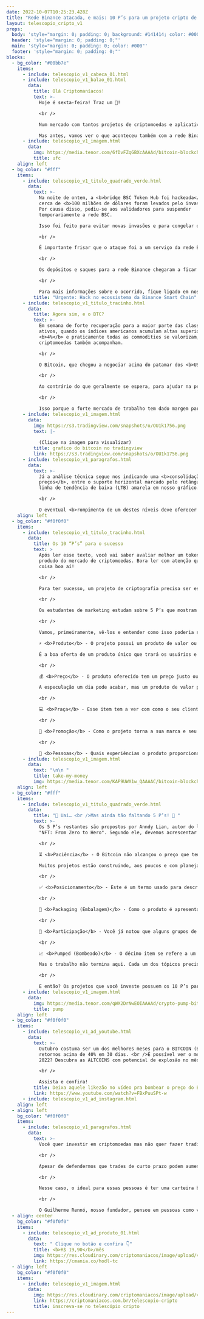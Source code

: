```yaml
---
date: 2022-10-07T10:25:23.428Z
title: "Rede Binance atacada, e mais: 10 P’s para um projeto cripto de sucesso"
layout: telescopio_cripto_v1
props:
  body: 'style="margin: 0; padding: 0; background: #141414; color: #000"'
  header: 'style="margin: 0; padding: 0;"'
  main: 'style="margin: 0; padding: 0; color: #000"'
  footer: 'style="margin: 0; padding: 0;"'
blocks:
  - bg_color: "#00bb7e"
    items:
      - include: telescopio_v1_cabeca_01.html
      - include: telescopio_v1_balao_01.html
        data:
          title: Olá Criptomaníacos!
          text: >-
            Hoje é sexta-feira! Traz um 🔭!

            <br />

            Num mercado com tantos projetos de criptomoedas e aplicativos descentralizados, como saber quais possuem potencial? Quais são aqueles mais arriscados?<br />

            Mas antes, vamos ver o que aconteceu também com a rede Binance na noite de ontem!
      - include: telescopio_v1_imagem.html
        data:
          img: https://media.tenor.com/6fDvFZqGBXcAAAAd/bitcoin-blockchain.gif
          title: ufc
    align: left
  - bg_color: "#fff"
    items:
      - include: telescopio_v1_titulo_quadrado_verde.html
        data:
          text: >-
            Na noite de ontem, a <b>bridge BSC Token Hub foi hackeada</b> e
            cerca de <b>100 milhões de dólares foram levados pelo invasor</b>.
            Por causa disso, pediu-se aos validadores para suspender
            temporariamente a rede BSC. 

            Isso foi feito para evitar novas invasões e para congelar os saldos do criminoso. Cerca de <b>7 milhões já estão congelados</b>.

            <br />

            É importante frisar que o ataque foi a um serviço da rede BSC, o que <b>não quer dizer que a Exchange Binance, a centralizada, foi invadida</b>. Os <b>saldos de clientes</b>, segundo CZ, fundador da Binance, estão <b>seguros</b>. Este tipo de invasão às bridges, por mais sério que sejam, infelizmente estão acontecendo com frequência em várias redes.

            <br />

            Os depósitos e saques para a rede Binance chegaram a ficar suspensos temporariamente  pelo motivo mencionado sobre a paralisação por parte dos validadores, sendo que <b>a rede já voltou ao ar rodando uma nova versão que bloqueia as contas do hacker</b> além de desabilitar a comunicação dessa bridge.

            <br />

            Para mais informações sobre o ocorrido, fique ligado em nossas redes sociais. Traremos mais notícias durante o dia!
          title: "Urgente: Hack no ecossistema da Binance Smart Chain"
      - include: telescopio_v1_titulo_tracinho.html
        data:
          title: Agora sim, e o BTC?
          text: >-
            Em semana de forte recuperação para a maior parte das classes de
            ativos, quando os índices americanos acumulam altas superiores aos
            <b>4%</b> e praticamente todas as commodities se valorizam, as
            criptomoedas também acompanham.

            <br />

            O Bitcoin, que chegou a negociar acima do patamar dos <b>US$20.000</b> nos últimos dias, pode fechar sua terceira semana consecutiva com retornos superiores ao <b>S&P 500</b>.

            <br />

            Ao contrário do que geralmente se espera, para ajudar na performance dos ativos de risco é importante que o <b>Payroll</b>, relatório de emprego nos EUA, não indique uma criação de postos de trabalho muito elevada às 09:30h de hoje.

            <br />

            Isso porque o forte mercado de trabalho tem dado margem para que o FED siga seu ritmo intenso de aperto monetário e aumento nas taxas de juros, que por sua vez impactam negativamente na precificação de ativos.
      - include: telescopio_v1_imagem.html
        data:
          img: https://s3.tradingview.com/snapshots/o/OU1k1756.png
          text: |-
            
            (Clique na imagem para visualizar)
          title: grafico do bitcoin no tradingview
          link: https://s3.tradingview.com/snapshots/o/OU1k1756.png
      - include: telescopio_v1_paragrafos.html
        data:
          text: >-
            Já a análise técnica segue nos indicando uma <b>consolidação nos
            preços</b>, entre o suporte horizontal marcado pelo retângulo e a
            linha de tendência de baixa (LTB) amarela em nosso gráfico.

            <br />

            O eventual <b>rompimento de um destes níveis deve oferecer maiores indicativos sobre a direção que os preços assumirão</b> na sequência.
    align: left
  - bg_color: "#f0f0f0"
    items:
      - include: telescopio_v1_titulo_tracinho.html
        data:
          title: Os 10 “P’s” para o sucesso
          text: >
            Após ler esse texto, você vai saber avaliar melhor um token ou
            produdo do mercado de criptomoedas. Bora ler com atenção que vem
            coisa boa aí!

            <br />

            Para ter sucesso, um projeto de criptografia precisa ser estruturado e evoluir assim como a maior parte dos projetos do mercado tradicional. Melhor do que contar com sorte e especulação, planejamento e trabalho sério são diferenciais para impulsionar as chances de crescimento no universo cripto.

            <br />

            Os estudantes de marketing estudam sobre 5 P’s que mostram quais esforços bem direcionados podem aumentar os lucros e tornar uma empresa referência em seu mercado. 

            <br />

            Vamos, primeiramente, vê-los e entender como isso poderia ser usado com projetos blockchain:<br />

            ⚡ <b>Produto</b> - O projeto possui um produto de valor ou é só um token criado sem uma função clara? Se for apenas uma cripto para utilizar como dinheiro, já temos o Bitcoin.

            É a boa oferta de um produto único que trará os usuários e aumentará a adoção.

            <br />

            💰 <b>Preço</b> - O produto oferecido tem um preço justo ou o token parece estar com valores exorbitantes só por especulação? Você, como cliente, pagaria o preço pelo produto que se oferece?

            A especulação um dia pode acabar, mas um produto de valor pode ganhar perpetuidade.

            <br />

            💻 <b>Praça</b> - Esse item tem a ver com como o seu cliente chega até o produto, qual é o canal de vendas. Por exemplo, um projeto de fan tokens precisa estar bem posicionado entre comunidade de times, eventos esportivos, clubes e agremiações. Se não for assim, como alcançar as pessoas que teriam interesse?

            <br />

            🤑 <b>Promoção</b> - Como o projeto torna a sua marca e seu produto conhecidos para quem tem interesse? Uma boa forma de medir isto é observando parcerias, o engajamento com as redes sociais e a interação com o setor envolvido.

            <br />

            🙎 <b>Pessoas</b> - Quais experiências o produto proporciona aos usuários? Qual o nível de paixão e entusiasmo das pessoas perante o produto? Sabemos que uma comunidade apaixonada pode levar um projeto às alturas.
      - include: telescopio_v1_imagem.html
        data:
          text: "\n\n "
          title: take-my-money
          img: https://media.tenor.com/KAP9UWX1w_QAAAAC/bitcoin-blockchain.gif
    align: left
  - bg_color: "#fff"
    items:
      - include: telescopio_v1_titulo_quadrado_verde.html
        data:
          title: "🤔 Uai… <br />Mas ainda tão faltando 5 P’s! 🤔 "
          text: >-
            Os 5 P’s restantes são propostos por Anndy Lian, autor do livro
            "NFT: From Zero to Hero". Segundo ele, devemos acrescentar à lista:

            <br />

            ⏳ <b>Paciência</b> - O Bitcoin não alcançou o preço que tem em poucos meses. A Ethereum está planejando sua versão 2.0 por anos... Então, o conceito de “fazer dinheiro fácil e rapidamente” pode não ser tão correto para o mercado cripto. 

            Muitos projetos estão construindo, aos poucos e com planejamento, a estrutura que precisam para crescer no longo prazo.

            <br />

            ✅ <b>Posicionamento</b> - Este é um termo usado para descrever como uma marca é vista pelos consumidores, como ela se destaca dos produtos dos rivais e como ela difere da ideia de reconhecimento da marca. Se um projeto é igual ao todo mundo, porque alguém vai comprar esse token e não do concorrente melhor estabelecido?

            <br />

            🎁 <b>Packaging (Embalagem)</b> - Como o produto é apresentado aos possíveis usuários? Quais os valores da marca? Existe uma identidade bem estabelecida e que atrai as pessoas para participar? Um ótimo produto sem uma boa apresentação terá poucas chances de se dar bem.

            <br />

            👯 <b>Participação</b> - Você já notou que alguns grupos de Telegram de certos produtos possuem milhares de pessoas, mas ninguém interage neles? Ou projetos que depois de arrecadar milhões de dólares passam a ignorar os desejos da comunidade? Um projeto de sucesso sempre vai ser claro, transparente e desejoso de ter a comunidade por perto de forma ativa.

            <br />

            📈 <b>Pumped (Bombeado)</b> - O décimo item se refere a um projeto que cumpriu com tudo que se falou nos itens anteriores no lugar certo, no momento certo, e com um bom produto. É possível que ele tenha um bom preço e uma comunidade animada. 

            Mas o trabalho não termina aqui. Cada um dos tópicos precisam ser acompanhados continuamente.

            <br />

            E então? Os projetos que você investe possuem os 10 P’s para o longo prazo?
      - include: telescopio_v1_imagem.html
        data:
          img: https://media.tenor.com/qWX2DrNwEOIAAAAd/crypto-pump-bitcoin-pump.gif
          title: pump
    align: left
  - bg_color: "#f0f0f0"
    items:
      - include: telescopio_v1_ad_youtube.html
        data:
          text: >-
            Outubro costuma ser um dos melhores meses para o BITCOIN (BTC) com
            retornos acima de 40% em 30 dias. <br />É possível ver o mesmo em
            2022? Descubra as ALTCOINS com potencial de explosão no mês.

            <br />

            Assista e confira!
          title: Deixa aquele likezão no vídeo pra bombear o preço do Bitcoin!
          link: https://www.youtube.com/watch?v=FBxPuuSPt-w
      - include: telescopio_v1_ad_instagram.html
    align: left
  - align: left
    bg_color: "#f0f0f0"
    items:
      - include: telescopio_v1_paragrafos.html
        data:
          text: >-
            Você quer investir em criptomoedas mas não quer fazer trading?

            <br />

            Apesar de defendermos que trades de curto prazo podem aumentar sua rentabilidade, entendemos que nem todo mundo tem o tempo disponível pra operar.

            <br />

            Nesse caso, o ideal para essas pessoas é ter uma carteira bem fundamentada para o longo prazo, cujo objetivo seja acumular Bitcoins.

            <br />

            O Guilherme Rennó, nosso fundador, pensou em pessoas como você e decidiu criar a Carteira HODL, voltada para quem quer dar o primeiro passo no mercado cripto sem se preocupar em operar todo dia.
  - align: center
    bg_color: "#f0f0f0"
    items:
      - include: telescopio_v1_ad_produto_01.html
        data:
          text: " Clique no botão e confira 👇"
          title: <b>R$ 19,90</b>/mês
          img: https://res.cloudinary.com/criptomaniacos/image/upload/v1661372975/telescopio/produtos/logo_carteira_hodl_mhzjq6.png
          link: https://cmania.co/hodl-tc
  - align: left
    bg_color: "#f0f0f0"
    items:
      - include: telescopio_v1_imagem.html
        data:
          img: https://res.cloudinary.com/criptomaniacos/image/upload/v1662133224/telescopio/inscreva-se-telescopio.png
          link: https://criptomaniacos.com.br/telescopio-cripto
          title: inscreva-se no telescópio cripto
---
```

